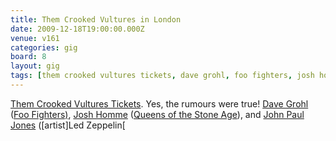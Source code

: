 ```yaml
---
title: Them Crooked Vultures in London
date: 2009-12-18T19:00:00.000Z
venue: v161
categories: gig
board: 8
layout: gig
tags: [them crooked vultures tickets, dave grohl, foo fighters, josh homme, queens, stone age, john paul jones, led zeppelin]
---
```

<a href="/wiki/them+crooked+vultures+tickets">Them Crooked Vultures Tickets</a>. Yes, the rumours were true! <a href="/wiki/dave+grohl">Dave Grohl</a> (<a href="/wiki/foo+fighters+">Foo Fighters)</a>, <a href="/wiki/josh+homme">Josh Homme</a> (<a href="/wiki/queens+of+the+stone+age">Queens of the Stone Age</a>), and <a href="/wiki/john+paul+jones">John Paul Jones</a> ([artist]Led Zeppelin[